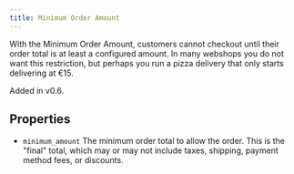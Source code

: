 ```yaml
---
title: Minimum Order Amount
---
```


With the Minimum Order Amount, customers cannot checkout until their order total is at least a configured amount. In many webshops you do not want this restriction, but perhaps you run a pizza delivery that only starts delivering at €15. 

Added in v0.6.

## Properties

- `minimum_amount` The minimum order total to allow the order. This is the "final" total, which may or may not include taxes, shipping, payment method fees, or discounts. 